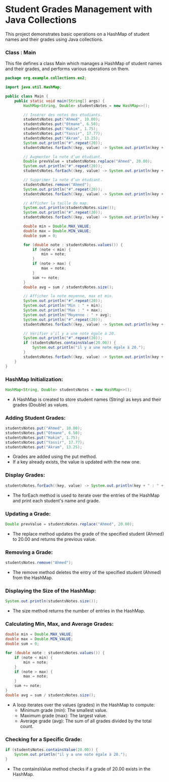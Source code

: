 # Student Grades Management with Java Collections

This project demonstrates basic operations on a HashMap of student names and their grades using Java collections.

### Class : Main

This file defines a class Main which manages a HashMap of student names and their grades, and performs various
operations on them.

```java
package org.example.collections.ex2;

import java.util.HashMap;

public class Main {
    public static void main(String[] args) {
        HashMap<String, Double> studentsNotes = new HashMap<>();

        // Insérer des notes des étudiants.
        studentsNotes.put("Ahmed", 10.00);
        studentsNotes.put("Otmane", 6.50);
        studentsNotes.put("Hakim", 1.75);
        studentsNotes.put("Yassir", 17.77);
        studentsNotes.put("Akram", 13.25);
        System.out.println("#".repeat(20));
        studentsNotes.forEach((key, value) -> System.out.println(key + " : " + value));

        // Augmenter la note d’un étudiant.
        Double prevValue = studentsNotes.replace("Ahmed", 20.00);
        System.out.println("#".repeat(20));
        studentsNotes.forEach((key, value) -> System.out.println(key + " : " + value));

        // Supprimer la note d’un étudiant.
        studentsNotes.remove("Ahmed");
        System.out.println("#".repeat(20));
        studentsNotes.forEach((key, value) -> System.out.println(key + " : " + value));

        // Afficher la taille du map.
        System.out.println(studentsNotes.size());
        System.out.println("#".repeat(20));
        studentsNotes.forEach((key, value) -> System.out.println(key + " : " + value));

        double min = Double.MAX_VALUE;
        double max = Double.MIN_VALUE;
        double sum = 0;

        for (double note : studentsNotes.values()) {
            if (note < min) {
                min = note;
            }
            if (note > max) {
                max = note;
            }
            sum += note;
        }
        double avg = sum / studentsNotes.size();

        // Afficher la note moyenne, max et min.
        System.out.println("#".repeat(20));
        System.out.println("Min : " + min);
        System.out.println("Max : " + max);
        System.out.println("Moyenne : " + avg);
        System.out.println("#".repeat(20));
        studentsNotes.forEach((key, value) -> System.out.println(key + " : " + value));

        // Vérifier s’il y a une note égale à 20.
        System.out.println("#".repeat(20));
        if (studentsNotes.containsValue(20.00)) {
            System.out.println("il y a une note égale à 20.");
        }
        studentsNotes.forEach((key, value) -> System.out.println(key + " : " + value));
    }
}
```

### HashMap Initialization:

```java
HashMap<String, Double> studentsNotes = new HashMap<>();
```

- A HashMap is created to store student names (String) as keys and their grades (Double) as values.

### Adding Student Grades:

```java
studentsNotes.put("Ahmed", 10.00);
studentsNotes.put("Otmane", 6.50);
studentsNotes.put("Hakim", 1.75);
studentsNotes.put("Yassir", 17.77);
studentsNotes.put("Akram", 13.25);
```

- Grades are added using the put method.
- If a key already exists, the value is updated with the new one.

### Display Grades:

```java
studentsNotes.forEach((key, value) -> System.out.println(key + " : " + value));
```

- The forEach method is used to iterate over the entries of the HashMap and print each student's name and grade.

### Updating a Grade:

```java
Double prevValue = studentsNotes.replace("Ahmed", 20.00);
```

- The replace method updates the grade of the specified student (Ahmed) to 20.00 and returns the previous value.

### Removing a Grade:

```java
studentsNotes.remove("Ahmed");
```

- The remove method deletes the entry of the specified student (Ahmed) from the HashMap.

### Displaying the Size of the HashMap:

```java
System.out.println(studentsNotes.size());
```

- The size method returns the number of entries in the HashMap.

### Calculating Min, Max, and Average Grades:

```java
double min = Double.MAX_VALUE;
double max = Double.MIN_VALUE;
double sum = 0;

for (double note : studentsNotes.values()) {
    if (note < min) {
        min = note;
    }
    if (note > max) {
        max = note;
    }
    sum += note;
}
double avg = sum / studentsNotes.size();
```

- A loop iterates over the values (grades) in the HashMap to compute:
  - Minimum grade (min): The smallest value.
  - Maximum grade (max): The largest value.
  - Average grade (avg): The sum of all grades divided by the total count.

### Checking for a Specific Grade:

```java
if (studentsNotes.containsValue(20.00)) {
    System.out.println("il y a une note égale à 20.");
}
```

- The containsValue method checks if a grade of 20.00 exists in the HashMap.
